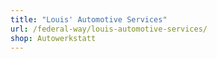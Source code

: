 ```yaml
---
title: "Louis' Automotive Services"
url: /federal-way/louis-automotive-services/
shop: Autowerkstatt
---
```


